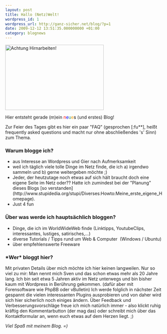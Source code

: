 ```yaml
---
layout: post
title: Hallo (Netz)Welt!
wordpress_id: 1
wordpress_url: http://ganz-sicher.net/blog/?p=1
date: 2009-12-12 13:51:35.000000000 +01:00
category: blognews
---
```

<img title="Achtung Hirnarbeiten!" src="{{site.url}}/wp-content/uploads/Brain.jpg" alt="Achtung Hirnarbeiten!" width="314" height="208" />

Hier entsteht gerade (m)ein <span style="color: #ff0000;">n</span><span style="color: #0000ff;">e</span><span style="color: #339966;">u</span><span style="color: #ff9900;">e</span><span style="color: #000000;">s</span> (und erstes) Blog!

Zur Feier des Tages gibt es hier ein paar "FAQ" (gesprochen \[:fu\*\*\], heißt frequently asked questions und macht nur ohne abschließendes 's' Sinn) zum Thema.
<h3>Warum blogge ich?</h3>
<ul>
	<li>aus Interesse an Wordpress und Gier nach Aufmerksamkeit</li>
	<li>weil ich täglich viele tolle Dinge im Netz finde, die ich a) irgendwo sammeln und b) gerne weitergeben möchte ;)</li>
	<li>Jeder, der heutzutage noch etwas auf sich hält braucht doch eine eigene Seite im Netz oder?? Hatte ich zumindest bei der "Planung" dieses Blogs [so verstanden](http://www.stupidedia.org/stupi/Diverses:Howto:Meine_erste_eigene_Homepage).</li>
	<li>Just 4 fun</li>
</ul>

<h3>Über was werde ich hauptsächlich bloggen?</h3>
<ul>
	<li>Dinge, die ich im WorldWideWeb finde (Linktipps, YoutubeClips, interessantes, lustiges, satirisches,...)</li>
	<li>diverse Tutorials / Tipps rund um Web &amp; Computer  (Windows / Ubuntu)</li>
	<li> über empfehlenswerte Freeware</li>
</ul>

<h3>*Wer* bloggt hier?</h3>
Mit privaten Details über mich möchte ich hier keinen langweilen. Nur so viel zu mir: Man nennt mich Sven und das schon etwas mehr als 20 Jahre lang. Ich bin seit etwa 5 Jahren aktiv im Netz unterwegs und bin bisher kaum mit Wordpress in Berührung gekommen. (dafür aber mit Forensoftware wie PhpBB oder vBulletin) Ich werde folglich in nächster Zeit gespannt die vielen interessanten Plugins ausprobieren und von daher wird sich hier sicherlich noch einiges ändern. Über Feedback und Verbesserungsvorschläge freue ich mich natürlich immer - also klickt ruhig kräftig den Kommentarbutton (der mag das) oder schreibt mich über das Kontaktformular an, wenn euch etwas auf dem Herzen liegt. ;)

<em>Viel Spaß mit meinem Blog. =)</em>

